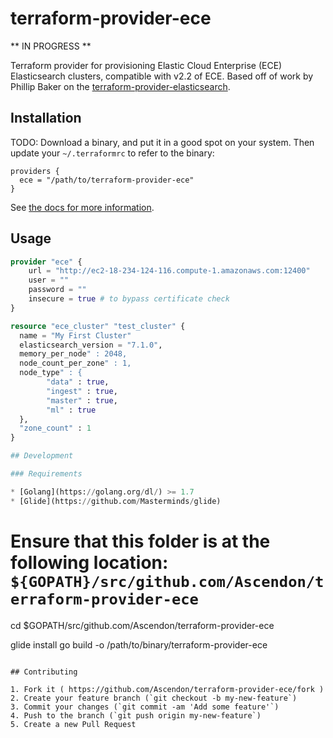 # terraform-provider-ece

** IN PROGRESS **

Terraform provider for provisioning Elastic Cloud Enterprise (ECE) Elasticsearch clusters, compatible with v2.2 of ECE. Based off of work by Phillip Baker on the [terraform-provider-elasticsearch](https://github.com/phillbaker/terraform-provider-elasticsearch).

## Installation

TODO: Download a binary, and put it in a good spot on your system. Then update your `~/.terraformrc` to refer to the binary:

```hcl
providers {
  ece = "/path/to/terraform-provider-ece"
}
```

See [the docs for more information](https://www.terraform.io/docs/plugins/basics.html).

## Usage

```tf
provider "ece" {
    url = "http://ec2-18-234-124-116.compute-1.amazonaws.com:12400"
    user = ""
    password = ""
    insecure = true # to bypass certificate check
}

resource "ece_cluster" "test_cluster" {
  name = "My First Cluster"
  elasticsearch_version = "7.1.0",
  memory_per_node" : 2048,
  node_count_per_zone" : 1,
  node_type" : {
        "data" : true,
        "ingest" : true,
        "master" : true,
        "ml" : true
  },
  "zone_count" : 1
}

## Development

### Requirements

* [Golang](https://golang.org/dl/) >= 1.7
* [Glide](https://github.com/Masterminds/glide)

```
# Ensure that this folder is at the following location: `${GOPATH}/src/github.com/Ascendon/terraform-provider-ece`

cd $GOPATH/src/github.com/Ascendon/terraform-provider-ece

glide install
go build -o /path/to/binary/terraform-provider-ece
```

## Contributing

1. Fork it ( https://github.com/Ascendon/terraform-provider-ece/fork )
2. Create your feature branch (`git checkout -b my-new-feature`)
3. Commit your changes (`git commit -am 'Add some feature'`)
4. Push to the branch (`git push origin my-new-feature`)
5. Create a new Pull Request
